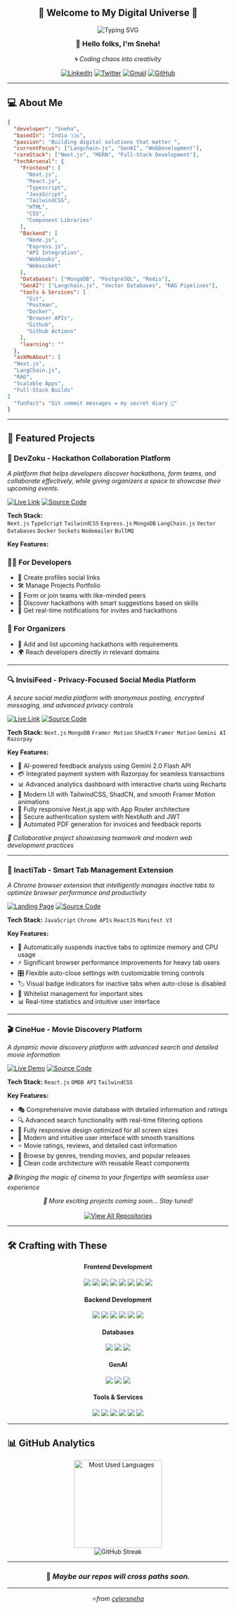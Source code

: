 <div align="center">

## 🌟 **Welcome to My Digital Universe** 🌟

<p align="center">
  <img src="https://readme-typing-svg.herokuapp.com?font=Fira+Code&size=28&duration=3000&pause=1000&color=36BCF7&center=true&vCenter=true&width=600&lines=Full-Stack+Developer;MERN+Stack+Developer;NextJS+Wizard;Open+Source+Contributor;Problem+Solver;Code+Craftsperson" alt="Typing SVG" style="margin-bottom: -10px;" />
</p>

### 👋 **Hello folks, I'm Sneha!**

🌀 _Coding chaos into creativity_

[![LinkedIn](https://img.shields.io/badge/LinkedIn-0A66C2?style=for-the-badge&logo=linkedin&logoColor=white)](https://www.linkedin.com/in/celersneha/)
[![Twitter](https://img.shields.io/badge/Twitter-000?style=for-the-badge&logo=twitter&logoColor=white)](https://x.com/celersneha)
[![Gmail](https://img.shields.io/badge/Gmail-EE3C31?style=for-the-badge&logo=gmail&logoColor=white)](mailto:celersneha@gmail.com)
[![GitHub](https://img.shields.io/badge/GitHub-171515?style=for-the-badge&logo=github&logoColor=white)](https://github.com/celersneha)

</div>

---

## 💻 About Me

```json
{
  "developer": "Sneha",
  "basedIn": "India 🇮🇳",
  "passion": "Building digital solutions that matter ",
  "currentFocus": ["Langchain-js", "GenAI", "WebDevelopment"],
  "coreStack": ["Next.js", "MERN", "Full-Stack Development"],
  "techArsenal": {
    "Frontend": [
      "Next.js",
      "React.js",
      "Typescript",
      "JavaScript",
      "TailwindCSS",
      "HTML",
      "CSS",
      "Component Libraries"
    ],
    "Backend": [
      "Node.js",
      "Express.js",
      "API Integration",
      "Webhooks",
      "Websocket"
    ],
    "Databases": ["MongoDB", "PostgreSQL", "Redis"],
    "GenAI": ["Langchain.js", "Vector Databases", "RAG Pipelines"],
    "tools & Services": [
      "Git",
      "Postman",
      "Docker",
      "Browser APIs",
      "Github",
      "Github Actions"
    ],
    "learning": ""
  },
  "askMeAbout": [
  "Next.js",
  "LangChain.js",
  "RAG",
  "Scalable Apps",
  "Full-Stack Builds"
]
  "funFact": "Git commit messages = my secret diary 📖"
}
```

---

## 🚀 Featured Projects

### 🚀 **DevZoku - Hackathon Collaboration Platform**

_A platform that helps developers discover hackathons, form teams, and collaborate effectively, while giving organizers a space to showcase their upcoming events._

[![Live Link](https://img.shields.io/badge/_Live_Link-FF6B6B?style=for-the-badge&logo=vercel&logoColor=white)](https://devzoku.vercel.app)
[![Source Code](https://img.shields.io/badge/_Source_Code-171515?style=for-the-badge&logo=github&logoColor=white)](https://github.com/celersneha/devzoku)

**Tech Stack:**  
`Next.js` `TypeScript` `TailwindCSS` `Express.js` `MongoDB` `LangChain.js` `Vector Databases` `Docker` `Sockets` `Nodemailer` `BullMQ`

**Key Features:**

### 👨‍💻 For Developers

- 📄 Create profiles social links
- 🛠️ Manage Projects Portfolio
- 👥 Form or join teams with like-minded peers
- 🔎 Discover hackathons with smart suggestions based on skills
- 🔔 Get real-time notifications for invites and hackathons

### 🏢 For Organizers

- 📝 Add and list upcoming hackathons with requirements
- 🌍 Reach developers directly in relevant domains

---

### 🔍 **InvisiFeed - Privacy-Focused Social Media Platform**

_A secure social media platform with anonymous posting, encrypted messaging, and advanced privacy controls_

[![Live Link](https://img.shields.io/badge/_Live_Demo-00D2FF?style=for-the-badge&logo=vercel&logoColor=white)](https://invisifeed.vercel.app)
[![Source Code](https://img.shields.io/badge/_Source_Code-171515?style=for-the-badge&logo=github&logoColor=white)](https://github.com/zenoshubh/InvisiFeed)

**Tech Stack:** `Next.js` `MongoDB` `Framer Motion` `ShadCN` `Framer Motion` `Gemini AI` `Razorpay`

**Key Features:**

- 🤖 AI-powered feedback analysis using Gemini 2.0 Flash API
- 💳 Integrated payment system with Razorpay for seamless transactions
- 📊 Advanced analytics dashboard with interactive charts using Recharts
- 🎨 Modern UI with TailwindCSS, ShadCN, and smooth Framer Motion animations
- 📱 Fully responsive Next.js app with App Router architecture
- 🔐 Secure authentication system with NextAuth and JWT
- 📄 Automated PDF generation for invoices and feedback reports

_🤝 Collaborative project showcasing teamwork and modern web development practices_

---

### 🎯 **InactiTab - Smart Tab Management Extension**

_A Chrome browser extension that intelligently manages inactive tabs to optimize browser performance and productivity_

[![Landing Page](https://img.shields.io/badge/_Landing_Page-FF6B6B?style=for-the-badge&logo=vercel&logoColor=white)](https://github.com/SnehaSharma245/InactiTab-landing-page)
[![Source Code](https://img.shields.io/badge/_Source_Code-171515?style=for-the-badge&logo=github&logoColor=white)](https://github.com/SnehaSharma245/InactiTab)

**Tech Stack:** `JavaScript` `Chrome APIs` `ReactJS` `Manifest V3`

**Key Features:**

- 🔄 Automatically suspends inactive tabs to optimize memory and CPU usage
- ⚡ Significant browser performance improvements for heavy tab users
- 🎛️ Flexible auto-close settings with customizable timing controls
- 🏷️ Visual badge indicators for inactive tabs when auto-close is disabled
- 🔧 Whitelist management for important sites
- 📊 Real-time statistics and intuitive user interface

---

### 🎬 **CineHue - Movie Discovery Platform**

_A dynamic movie discovery platform with advanced search and detailed movie information_

[![Live Demo](https://img.shields.io/badge/_Live_Demo-FF4655?style=for-the-badge&logo=vercel&logoColor=white)](https://cinehue.vercel.app)
[![Source Code](https://img.shields.io/badge/_Source_Code-171515?style=for-the-badge&logo=github&logoColor=white)](https://github.com/SnehaSharma245/CineHue)

**Tech Stack:** `React.js` `OMDB API` `TailwindCSS`

**Key Features:**

- 🎭 Comprehensive movie database with detailed information and ratings
- 🔍 Advanced search functionality with real-time filtering options
- 📱 Fully responsive design optimized for all screen sizes
- 🎨 Modern and intuitive user interface with smooth transitions
- ⭐ Movie ratings, reviews, and detailed cast information
- 🎪 Browse by genres, trending movies, and popular releases
- 🎯 Clean code architecture with reusable React components

_🎬 Bringing the magic of cinema to your fingertips with seamless user experience_

<div align="center">
  <i>🚀 More exciting projects coming soon... Stay tuned!</i>
</div>

<div align="center">
  <br/>
  <a href="https://github.com/celersneha?tab=repositories">
    <img src="https://img.shields.io/badge/📂_View_All_Repos-131414?style=for-the-badge&logo=github&logoColor=white" alt="View All Repositories" />
  </a>
</div>

---

## 🛠️ Crafting with These

<h4 align="center"><b> Frontend Development</b></h4>

<p align="center">
  <img src="https://img.shields.io/badge/Next.js-000000?style=for-the-badge&logo=next.js&logoColor=white"/>
  <img src="https://img.shields.io/badge/React-20232A?style=for-the-badge&logo=react&logoColor=61DAFB"/>
  <img src="https://img.shields.io/badge/TypeScript-007ACC?style=for-the-badge&logo=typescript&logoColor=white"/>
  <img src="https://img.shields.io/badge/JavaScript-F7DF1E?style=for-the-badge&logo=javascript&logoColor=black"/>
  <img src="https://img.shields.io/badge/Tailwind_CSS-38B2AC?style=for-the-badge&logo=tailwind-css&logoColor=white"/>
  <img src="https://img.shields.io/badge/HTML5-E34F26?style=for-the-badge&logo=html5&logoColor=white"/>
  <img src="https://img.shields.io/badge/CSS3-1572B6?style=for-the-badge&logo=css3&logoColor=white"/>
  <img src="https://img.shields.io/badge/Component%20Libraries-4B0082?style=for-the-badge&logo=storybook&logoColor=white"/>
</p>

<h4 align="center"><b> Backend Development</b></h4>

<p align="center">
  <img src="https://img.shields.io/badge/Node.js-43853D?style=for-the-badge&logo=node.js&logoColor=white"/>
  <img src="https://img.shields.io/badge/Express.js-404D59?style=for-the-badge&logo=express&logoColor=white"/>
  <img src="https://img.shields.io/badge/API%20Integration-02569B?style=for-the-badge&logo=fastapi&logoColor=white"/>
  <img src="https://img.shields.io/badge/Webhooks-FF4500?style=for-the-badge&logo=webhooks&logoColor=white"/>
  <img src="https://img.shields.io/badge/WebSocket-008080?style=for-the-badge&logo=socket.io&logoColor=white"/>
  <img src="https://img.shields.io/badge/JWT-black?style=for-the-badge&logo=JSON%20web%20tokens"/>
</p>

<h4 align="center"><b>Databases</b></h4>

<p align="center">
  <img src="https://img.shields.io/badge/MongoDB-4EA94B?style=for-the-badge&logo=mongodb&logoColor=white"/>
  <img src="https://img.shields.io/badge/PostgreSQL-316192?style=for-the-badge&logo=postgresql&logoColor=white"/>
  <img src="https://img.shields.io/badge/Redis-DC382D?style=for-the-badge&logo=redis&logoColor=white"/>
</p>

<h4 align="center"><b>GenAI</b></h4>

<p align="center">
  <img src="https://img.shields.io/badge/LangChain.js-1E90FF?style=for-the-badge&logo=javascript&logoColor=white"/>
  <img src="https://img.shields.io/badge/Vector%20Databases-800080?style=for-the-badge&logo=databricks&logoColor=white"/>
  <img src="https://img.shields.io/badge/RAG%20Pipelines-FF1493?style=for-the-badge&logo=ai&logoColor=white"/>
</p>

<h4 align="center"><b>Tools & Services</b></h4>

<p align="center">
  <img src="https://img.shields.io/badge/Git-F05032?style=for-the-badge&logo=git&logoColor=white"/>
  <img src="https://img.shields.io/badge/Postman-FF6C37?style=for-the-badge&logo=postman&logoColor=white"/>
  <img src="https://img.shields.io/badge/Docker-2496ED?style=for-the-badge&logo=docker&logoColor=white"/>
  <img src="https://img.shields.io/badge/GitHub-181717?style=for-the-badge&logo=github&logoColor=white"/>
  <img src="https://img.shields.io/badge/GitHub%20Actions-2088FF?style=for-the-badge&logo=github-actions&logoColor=white"/>
  <img src="https://img.shields.io/badge/Browser%20APIs-4682B4?style=for-the-badge&logo=googlechrome&logoColor=white"/>
</p>

---

## 📊 GitHub Analytics

<div align="center">
  <img src="https://github-readme-stats.vercel.app/api/top-langs/?username=celersneha&layout=compact&theme=tokyonight&hide_border=true&bg_color=0D1117&title_color=58A6FF&text_color=C9D1D9&langs_count=8" alt="Most Used Languages" height="200"/>
</div>

<div align="center">
  <img src="https://github-readme-streak-stats.herokuapp.com/?user=celersneha&theme=tokyonight&hide_border=true&background=0D1117&stroke=58A6FF&ring=79C0FF&fire=FF6B6B&currStreakLabel=C9D1D9" alt="GitHub Streak" />
</div>

---

<div align="center">

### 🔗 *Maybe our repos will cross paths soon.*  

---

<p align="center">⭐<i>from <a href="https://github.com/celersneha">celersneha</a></i></p>



</div>
